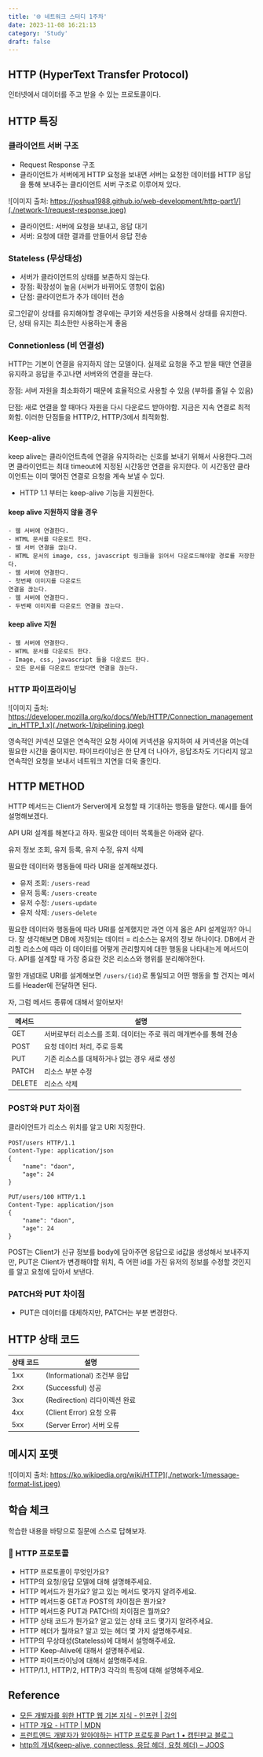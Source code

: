 ```yaml
---
title: '🌐 네트워크 스터디 1주차'
date: 2023-11-08 16:21:13
category: 'Study'
draft: false
---
```


## HTTP (HyperText Transfer Protocol)
인터넷에서 데이터를 주고 받을 수 있는 프로토콜이다.

## HTTP 특징
### 클라이언트 서버 구조
- Request Response 구조
- 클라이언트가 서버에게 HTTP 요청을 보내면 서버는 요청한 데이터를 HTTP 응답을 통해 보내주는 클라이언트 서버 구조로 이루어져 있다.

![이미지 출처: https://joshua1988.github.io/web-development/http-part1/](./network-1/request-response.jpeg)

- 클라이언트: 서버에 요청을 보내고, 응답 대기
- 서버: 요청에 대한 결과를 만들어서 응답 전송

### Stateless (무상태성)
- 서버가 클라이언트의 상태를 보존하지 않는다.
- 장점: 확장성이 높음 (서버가 바뀌어도 영향이 없음)
- 단점: 클라이언트가 추가 데이터 전송

로그인같이 상태를 유지해야할 경우에는 쿠키와 세션등을 사용해서 상태를 유지한다. 단, 상태 유지는 최소한만 사용하는게 좋음

### Connetionless (비 연결성)
HTTP는 기본이 연결을 유지하지 않는 모델이다. 실제로 요청을 주고 받을 때만 연결을 유지하고 응답을 주고나면 서버와의 연결을 끊는다.

장점: 서버 자원을 최소화하기 때문에 효율적으로 사용할 수 있음 (부하를 줄일 수 있음)

단점: 새로 연결을 할 때마다 자원을 다시 다운로드 받아야함. 지금은 지속 연결로 최적화함. 이러한 단점들을 HTTP/2, HTTP/3에서 최적화함.

### Keep-alive
keep alive는 클라이언트측에 연결을 유지하라는 신호를 보내기 위해서 사용한다.그러면 클라이언트는 최대 timeout에 지정된 시간동안 연결을 유지한다. 이 시간동안 클라이언트는 이미 맺어진 연결로 요청을 계속 보낼 수 있다.

- HTTP 1.1 부터는 keep-alive 기능을 지원한다. 

#### keep alive 지원하지 않을 경우
```
- 웹 서버에 연결한다.
- HTML 문서를 다운로드 한다.
- 웹 서버 연결을 끊는다.
- HTML 문서의 image, css, javascript 링크들을 읽어서 다운로드해야할 경로를 저장한다.
- 웹 서버에 연결한다.
- 첫번째 이미지를 다운로드
연결을 끊는다.
- 웹 서버에 연결한다.
- 두번째 이미지를 다운로드 연결을 끊는다.
```
#### keep alive 지원
```
- 웹 서버에 연결한다.
- HTML 문서를 다운로드 한다.
- Image, css, javascript 들을 다운로드 한다.
- 모든 문서를 다운로드 받았다면 연결을 끊는다.
```

### HTTP 파이프라이닝
![이미지 출처: https://developer.mozilla.org/ko/docs/Web/HTTP/Connection_management_in_HTTP_1.x](./network-1/pipelining.jpeg)

영속적인 커넥션 모델은 연속적인 요청 사이에 커넥션을 유지하여 새 커넥션을 여는데 필요한 시간을 줄이지만. 파이프라이닝은 한 단계 더 나아가, 응답조차도 기다리지 않고 연속적인 요청을 보내서 네트워크 지연을 더욱 줄인다.

## HTTP METHOD
HTTP 메서드는 Client가 Server에게 요청할 때 기대하는 행동을 말한다. 예시를 들어 설명해보겠다.

API URI 설계를 해본다고 하자. 필요한 데이터 목록들은 아래와 같다.

유저 정보 조회, 유저 등록, 유저 수정, 유저 삭제

필요한 데이터와 행동들에 따라 URI을 설계해보겠다.

- 유저 조회: `/users-read`
- 유저 등록: `/users-create`
- 유저 수정: `/users-update`
- 유저 삭제: `/users-delete`

필요한 데이터와 행동들에 따라 URI를 설계했지만 과연 이게 옳은 API 설계일까? 아니다. 잘 생각해보면 DB에 저장되는 데이터 = 리소스는 유저의 정보 하나이다. DB에서 관리할 리소스에 따라 이 데이터를 어떻게 관리할지에 대한 행동을 나타내는게 메서드이다. API를 설계할 때 가장 중요한 것은 리소스와 행위를 분리해야한다.

말한 개념대로 URI를 설계해보면 `/users/{id}`로 통일되고 어떤 행동을 할 건지는 메서드를 Header에 전달하면 된다.

자, 그럼 메서드 종류에 대해서 알아보자!

| 메서드 | 설명 |
|-------------|------|
| GET | 서버로부터 리소스를 조회. 데이터는 주로 쿼리 매개변수를 통해 전송 |
| POST | 요청 데이터 처리, 주로 등록|
| PUT | 기존 리소스를 대체하거나 없는 경우 새로 생성 |
| PATCH | 리소스 부분 수정 |
| DELETE | 리소스 삭제 |

### POST와 PUT 차이점
클라이언트가 리소스 위치를 알고 URI 지정한다.
```
POST/users HTTP/1.1
Content-Type: application/json
{
    "name": "daon",
    "age": 24
}
```

```
PUT/users/100 HTTP/1.1
Content-Type: application/json
{
    "name": "daon",
    "age": 24
}
```
POST는 Client가 신규 정보를 body에 담아주면 응답으로 id값을 생성해서 보내주지만, PUT은 Client가 변경해야할 위치, 즉 어떤 id를 가진 유저의 정보를 수정할 것인지를 알고 요청에 담아서 보낸다.

### PATCH와 PUT 차이점
- PUT은 데이터를 대체하지만, PATCH는 부분 변경한다.

## HTTP 상태 코드

| 상태 코드 | 설명 |
|-------------|------|
| 1xx | (Informational) 조건부 응답 |
| 2xx | (Successful) 성공|
| 3xx | (Redirection) 리다이렉션 완료 |
| 4xx | (Client Error) 요청 오류 |
| 5xx | (Server Error) 서버 오류|


## 메시지 포맷

![이미지 출처: https://ko.wikipedia.org/wiki/HTTP](./network-1/message-format-list.jpeg)

## 학습 체크

학습한 내용을 바탕으로 질문에 스스로 답해보자.

### 📌 HTTP 프로토콜

- HTTP 프로토콜이 무엇인가요?
- HTTP의 요청/응답 모델에 대해 설명해주세요.
- HTTP 메서드가 뭔가요? 알고 있는 메서드 몇가지 알려주세요.
- HTTP 메서드중 GET과 POST의 차이점은 뭔가요?
- HTTP 메서드중 PUT과 PATCH의 차이점은 뭘까요?
- HTTP 상태 코드가 뭔가요? 알고 있는 상태 코드 몇가지 알려주세요.
- HTTP 헤더가 뭘까요? 알고 있는 헤더 몇 가지 설명해주세요.
- HTTP의 무상태성(Stateless)에 대해서 설명해주세요.
- HTTP Keep-Alive에 대해서 설명해주세요.
- HTTP 파이프라이닝에 대해서 설명해주세요.
- HTTP/1.1, HTTP/2, HTTP/3 각각의 특징에 대해 설명해주세요.

## Reference

- [모든 개발자를 위한 HTTP 웹 기본 지식 - 인프런 | 강의](https://inf.run/8ZEU8)
- [HTTP 개요 - HTTP | MDN](https://developer.mozilla.org/ko/docs/Web/HTTP/Overview)
- [프런트엔드 개발자가 알아야하는 HTTP 프로토콜 Part 1 • 캡틴판교 블로그](https://joshua1988.github.io/web-development/http-part1/)
- [http의 개념(keep-alive, connectless, 응답 헤더, 요청 헤더) – JOOS](https://joosjuliet.github.io/http/)
